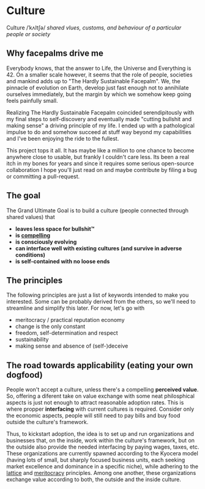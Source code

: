 # Culture

Culture /ˈkʌltʃə/ _shared vlues, customs, and behaviour of a particular people or society_

## Why facepalms drive me

Everybody knows, that the answer to Life, the Universe and Everything is 42. On a smaller scale however, it seems that the role of people, societies and mankind adds up to "The Hardly Sustainable Facepalm". We, the pinnacle of evolution on Earth, develop just fast enough not to annihilate ourselves immediately, but the margin by which we somehow keep going feels painfully small.

Realizing The Hardly Sustainable Facepalm coincided serendipitously with my final steps to self-discovery and eventually made "cutting bullshit and making sense" a driving principle of my life. I ended up with a pathological impulse to do and somehow succeed at stuff way beyond my capabilities and I've been enjoying the ride to the fullest. 

This project tops it all. It has maybe like a million to one chance to become anywhere close to usable, but frankly I couldn't care less. Its been a real itch in my bones for years and since it requires some serious open-source collaboration I hope you'll just read on and maybe contribute by filing a bug or committing a pull-request.

## The goal

The Grand Ultimate Goal is to build a culture (people connected through shared values) that

  - **leaves less space for bullshit™**
  - **is [compelling](goals/compelling.md)**
  - **is consciously evolving**
  - **can interface well with existing cultures (and survive in adverse conditions)**
  - **is self-contained with no loose ends**

## The principles

The following principles are just a list of keywords intended to make you interested. Some can be probably derived from the others, so we'll need to streamline and simplify this later. For now, let's go with

  - meritocracy / practical reputation economy
  - change is the only constant
  - freedom, self-determination and respect
  - sustainability
  - making sense and absence of (self-)deceive
  
## The road towards applicability (eating your own dogfood)

People won't accept a culture, unless there's a compelling **perceived value**. So, offering a diferent take on value exchange with some neat philosphical aspects is just not enough to attract reasonable adoption rates. This is where propper **interfacing** with current cultures is required. Consider only the economic aspects, people will still need to pay bills and buy food outside the culture's framework.

Thus, to kickstart adoption, the idea is to set up and run organizations and businesses that, on the inside, work within the culture's framework, but on the outside also provide the needed interfacing by paying wages, taxes, etc. These organizations are currently spawned according to the Kyocera model (having lots of small, but sharply focused business units, each seeking market excellence and dominance in a specific niche), while adhering to the [lattice](concepts/lattice.md) and [meritocracy](concepts/reputation-economy.md) principles. Among one another, these organizations exchange value according to both, the outside and the inside culture.


